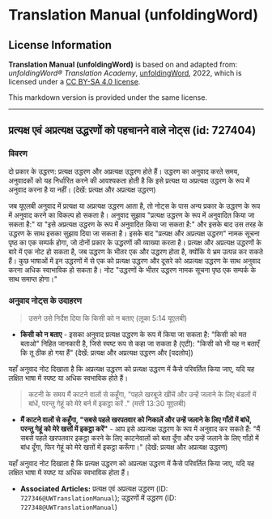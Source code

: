 # Translation Manual (unfoldingWord)

## License Information

**Translation Manual (unfoldingWord)** is based on and adapted from: _unfoldingWord® Translation Academy_, [unfoldingWord](https://unfoldingword.org/utw), 2022, which is licensed under a [CC BY-SA 4.0 license](https://creativecommons.org/licenses/by-sa/4.0/legalcode.en).

This markdown version is provided under the same license.



--------------------------------

## प्रत्यक्ष एवं अप्रत्यक्ष उद्धरणों को पहचानने वाले नोट्स (id: 727404)

### विवरण

दो प्रकार के उद्धरण: प्रत्यक्ष उद्धरण और अप्रत्यक्ष उद्धरण होते हैं। उद्धरण का अनुवाद करते समय, अनुवादकों को यह निर्धारित करने की आवश्यकता होती है कि इसे प्रत्यक्ष या अप्रत्यक्ष उद्धरण के रूप में अनुवाद करना है या नहीं। (देखें: प्रत्यक्ष और अप्रत्यक्ष उद्धरण)

जब यूएलबी अनुवाद में प्रत्यक्ष या अप्रत्यक्ष उद्धरण आता है, तो नोट्स के पास अन्य प्रकार के उद्धरण के रूप में अनुवाद करने का विकल्प हो सकता है। अनुवाद सुझाव "प्रत्यक्ष उद्धरण के रूप में अनुवादित किया जा सकता है:" या "इसे अप्रत्यक्ष उद्धरण के रूप में अनुवादित किया जा सकता है:" और इसके बाद उस तरह के उद्धरण के साथ इसका सुझाव दिया जा सकता है। इसके बाद "प्रत्यक्ष और अप्रत्यक्ष उद्धरण" नामक सूचना पृष्ठ का एक सम्पर्क होगा, जो दोनों प्रकार के उद्धरणों की व्याख्या करता है। प्रत्यक्ष और अप्रत्यक्ष उद्धरणों के बारे में एक नोट हो सकता है, जब उद्धरण के भीतर एक और उद्धरण होता है, क्योंकि ये भ्रम उत्पन्न कर सकते हैं। कुछ भाषाओं में इन उद्धरणों में से एक को प्रत्यक्ष उद्धरण और दूसरे को अप्रत्यक्ष उद्धरण के साथ अनुवाद करना अधिक स्वाभाविक हो सकता है। नोट "उद्धरणों के भीतर उद्धरण नामक सूचना पृष्ठ एक सम्पर्क के साथ समाप्त होगा।"

### अनुवाद नोट्स के उदाहरण

> उसने उसे निर्देश दिया कि किसी को न बताए (लूका 5:14 यूएलबी)

* **किसी को न बताए** \- इसका अनुवाद प्रत्यक्ष उद्धरण के रूप में किया जा सकता है: "किसी को मत बताओ" निहित जानकारी है, जिसे स्पष्ट रूप से कहा जा सकता है (एटी): "किसी को भी यह न बताएँ कि तू ठीक हो गया हैं" (देखें: प्रत्यक्ष और अप्रत्यक्ष उद्धरण और \[पदलोप])

यहाँ अनुवाद नोट दिखाता है कि अप्रत्यक्ष उद्धरण को प्रत्यक्ष उद्धरण में कैसे परिवर्तित किया जाए, यदि यह लक्षित भाषा में स्पष्ट या अधिक स्वभाविक होते हैं।

> कटनी के समय मैं काटने वालों से कहूँगा, "पहले खरबूजे खींचें और उन्हें जलाने के लिए बंडलों में बांधें, परन्तु गेहूं को मेरे बर्न में इकट्ठा करें ." (मत्ती 13:30 यूएलबी)

* **मैं काटने वालों से कहूँगा, "सबसे पहले खरपतवार को निकालें और उन्हें जलाने के लिए गाँठों में बांधें, परन्तु गेहूं को मेरे खत्तों में इकट्ठा करें"** \- आप इसे अप्रत्यक्ष उद्धरण के रूप में अनुवाद कर सकते हैं: "मैं सबसे पहले खरपतवार इकट्ठा करने के लिए काटनेवालों को बता दूँगा और उन्हें जलाने के लिए गाँठों में बांध दूँगा, फिर गेहूं को मेरे खत्तों में इकट्ठा करूँगा।" (देखें: प्रत्यक्ष और अप्रत्यक्ष उद्धरण)

यहाँ अनुवाद नोट दिखाता है कि प्रत्यक्ष उद्धरण को अप्रत्यक्ष उद्धरण में कैसे परिवर्तित किया जाए, यदि यह लक्षित भाषा में स्पष्ट या अधिक स्वभाविक होता हैं।

* **Associated Articles:** प्रत्यक्ष एवं अप्रत्यक्ष उद्धरण (ID: `727346@UWTranslationManual`); उद्धरणों में उद्धरण (ID: `727348@UWTranslationManual`)


